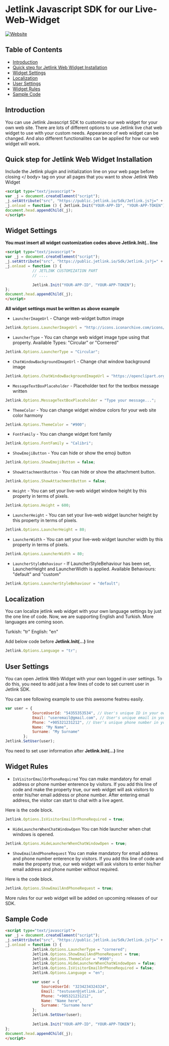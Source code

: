 # Jetlink Javascript SDK for our Live-Web-Widget
[![Website](https://app.jetlink.io/Assets/custom/img/jetlink-logo-medium.png)](https://jetlink.io)
## Table of Contents

- [Introduction](#introduction)
- [Quick step for Jetlink Web Widget Installation](#quick-step-for-jetlink-web-widget-installation)
- [Widget Settings](#widget-settings)
- [Localization](#localization)
- [User Settings](#user-settings)
- [Widget Rules](#widget-rules)
- [Sample Code](#sample-code)

## Introduction

You can use Jetlink Javascript SDK to customize our web widget for your own web site. There are lots of different options to use Jetlink live chat web widget to use with your custom needs. Appearance of web widget can be changed. And also different functionalites can be applied for how our web widget will work. 

## Quick step for Jetlink Web Widget Installation

Include the Jetlink plugin and initialization line on your web page before closing </ body> tag on your all pages that you want to show Jetlink Web Widget
```html
<script type="text/javascript">
var _j = document.createElement("script");
_j.setAttribute("src", "https://public.jetlink.io/Sdk/Jetlink.js?j=" + new Date(Date()).getTime() / 1000);
_j.onload = function () { Jetlink.Init("YOUR-APP-ID", "YOUR-APP-TOKEN"); };
document.head.appendChild(_j);
</script>
```

## Widget Settings

**You must insert all widget customization codes above Jetlink.Init(.. line**
```html
<script type="text/javascript">
var _j = document.createElement("script");
_j.setAttribute("src", "https://public.jetlink.io/Sdk/Jetlink.js?j=" + new Date(Date()).getTime() / 1000);
_j.onload = function () { 
            // JETLINK CUSTOMIZATION PART
            // ....
            
            Jetlink.Init("YOUR-APP-ID", "YOUR-APP-TOKEN"); 
};
document.head.appendChild(_j);
</script>
```

**All widget settings must be written as above example**

* `LauncherImageUrl` - Change web-widget button image
```javascript
Jetlink.Options.LauncherImageUrl = "http://icons.iconarchive.com/icons/graphicloads/100-flat-2/256/chat-2-icon.png";
```
* `LauncherType` - You can change web widget image type using that property. Available Types: "Circular" or "Cornered"
```javascript
Jetlink.Options.LauncherType = "Circular";
```
* `ChatWindowBackgroundImageUrl` - Change chat window background image
```javascript
Jetlink.Options.ChatWindowBackgroundImageUrl = "https://openclipart.org/image/800px/svg_to_png/232120/lolipop-seamless-pattern.png";
```
* `MessageTextBoxPlaceholder` - Placeholder text  for the textbox message written 
```javascript
Jetlink.Options.MessageTextBoxPlaceholder = "Type your message...";
```
* `ThemeColor` - You can change widget window colors for your web site color harmony
```javascript
Jetlink.Options.ThemeColor = "#900";
```
* `FontFamily` - You can change widget font family
```javascript
Jetlink.Options.FontFamily = "Calibri";
```
* `ShowEmojiButton` - You can hide or show the emoji button
```javascript
Jetlink.Options.ShowEmojiButton = false;
```
* `ShowAttachmentButton` - You can hide or show the attachment button.
```javascript
Jetlink.Options.ShowAttachmentButton = false;
```
* `Height` - You can set your live-web widget window height by this property in terms of pixels.
```javascript
Jetlink.Options.Height = 600;
```
* `LauncherHeight` - You can set your live-web widget launcher height by this property in terms of pixels.
```javascript
Jetlink.Options.LauncherHeight = 80;
```
* `LauncherWidth` - You can set your live-web widget launcher width by this property in terms of pixels.
```javascript
Jetlink.Options.LauncherWidth = 80;
```
* `LauncherStyleBehaviour` - If LauncherStyleBehaviour has been set, LauncherHeight and LauncherWidth is applied. Available Behaviours: "default" and "custom"
```javascript
Jetlink.Options.LauncherStyleBehaviour = "default";
```

## Localization

You can localize jetlink web widget with your own language settings by just the one line of code. Now, we are supporting English and Turkish. More languages are coming soon.

Turkish: "tr"
English: "en"

Add below code before **Jetlink.Init(...)** line

```javascript
Jetlink.Options.Language = "tr";
```

## User Settings

You can open Jetlink Web Widget with your own logged in user settings. To do this, you need to add just a few lines of code to set current user in Jetlink SDK.

You can see following example to use this awesome featreu easily.

```javascript
var user = {
            SourceUserId: "54355353534", // User's unique ID in your own system
            Email: "useremail@gmail.com", // User's unique email in your own system
            Phone: "+905321231212", // User's unique phone number in your own system
            Name: "My Name",
            Surname: "My Surname"
        };
Jetlink.SetUser(user);
```

You need to set user information after **Jetlink.Init(...)** line

## Widget Rules

* `IsVisitorEmailOrPhoneRequired`
You can make mandatory for email address or phone number enterence by visitors. 
If you add this line of code and make the property true, our web widget will ask visitors to enter his/her email address or phone number. After entering email address, the visitor can start to chat with a live agent.

Here is the code block.

```javascript
Jetlink.Options.IsVisitorEmailOrPhoneRequired = true;
```

* `HideLauncherWhenChatWindowOpen`
You can hide launcher when chat windows is opened.

```javascript
Jetlink.Options.HideLauncherWhenChatWindowOpen = true;
```

* `ShowEmailAndPhoneRequest`
You can make mandatory for email address and phone number enterence by visitors. 
If you add this line of code and make the property true, our web widget will ask visitors to enter his/her email address and phone number without required.

Here is the code block.

```javascript
Jetlink.Options.ShowEmailAndPhoneRequest = true;
```

More rules for our web widget will be added on upcoming releases of our SDK. 

## Sample Code
```html
<script type="text/javascript">
var _j = document.createElement("script");
_j.setAttribute("src", "https://public.jetlink.io/Sdk/Jetlink.js?j=" + new Date(Date()).getTime() / 1000);
_j.onload = function () { 
            Jetlink.Options.LauncherType = "cornered";
            Jetlink.Options.ShowEmailAndPhoneRequest = true;
            Jetlink.Options.ThemeColor = "#900";
            Jetlink.Options.HideLauncherWhenChatWindowOpen = false; 
            Jetlink.Options.IsVisitorEmailOrPhoneRequired = false;
            Jetlink.Options.Language = "en";

            var user = {
                SourceUserId: "3234234324324",
                Email: "testuser@jetlink.io",
                Phone: "+905321231212",
                Name: "Name here",
                Surname: "Surname here"
            };
            Jetlink.SetUser(user);
            
            Jetlink.Init("YOUR-APP-ID", "YOUR-APP-TOKEN"); 
};
document.head.appendChild(_j);
</script>
```



